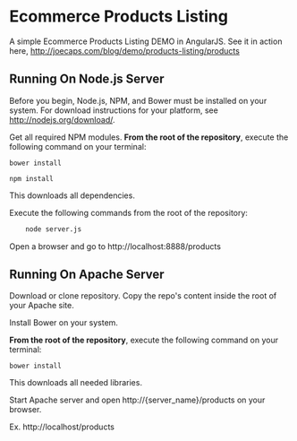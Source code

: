 # Ecommerce Products Listing

A simple Ecommerce Products Listing DEMO in AngularJS. See it in action here, http://joecaps.com/blog/demo/products-listing/products

## Running On Node.js Server

Before you begin, Node.js, NPM, and Bower must be installed on your system. For download instructions for your platform, see http://nodejs.org/download/.

Get all required NPM modules. **From the root of the repository**, execute the following command on your terminal:

`bower install`

`npm install`

This downloads all dependencies.

Execute the following commands from the root of the repository:

```sh
    node server.js
```

Open a browser and go to http://localhost:8888/products


## Running On Apache Server

Download or clone repository. Copy the repo's content inside the root of your Apache site.

Install Bower on your system.

**From the root of the repository**, execute the following command on your terminal:

`bower install`

This downloads all needed libraries.

Start Apache server and open http://{server_name}/products on your browser.

Ex. http://localhost/products



